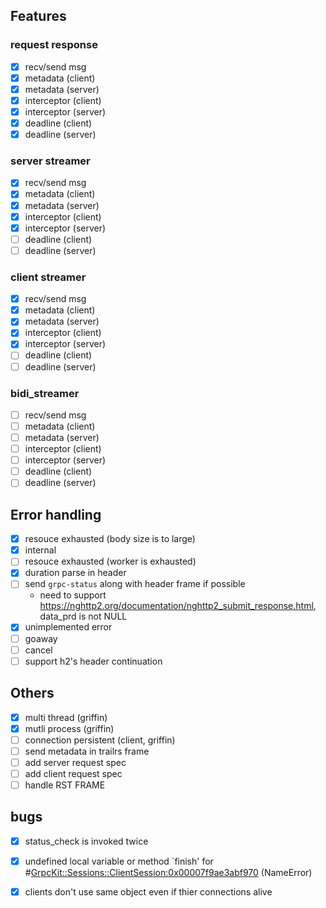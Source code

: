 ## Features

### request response

- [x] recv/send msg
- [x] metadata (client)
- [x] metadata (server)
- [x] interceptor (client)
- [x] interceptor (server)
- [x] deadline (client)
- [x] deadline (server)

### server streamer

- [x] recv/send msg
- [x] metadata (client)
- [x] metadata (server)
- [x] interceptor (client)
- [x] interceptor (server)
- [ ] deadline (client)
- [ ] deadline (server)

### client streamer

- [x] recv/send msg
- [x] metadata (client)
- [x] metadata (server)
- [x] interceptor (client)
- [x] interceptor (server)
- [ ] deadline (client)
- [ ] deadline (server)

### bidi_streamer

- [ ] recv/send msg
- [ ] metadata (client)
- [ ] metadata (server)
- [ ] interceptor (client)
- [ ] interceptor (server)
- [ ] deadline (client)
- [ ] deadline (server)

## Error handling

- [x] resouce exhausted (body size is to large)
- [x] internal
- [ ] resouce exhausted (worker is exhausted)
- [x] duration parse in header
- [ ] send `grpc-status` along with header frame if possible
   - need to support  https://nghttp2.org/documentation/nghttp2_submit_response.html, data_prd is not NULL
- [x] unimplemented error
- [ ] goaway
- [ ] cancel
- [ ] support h2's header continuation

## Others

- [x] multi thread (griffin)
- [x] mutli process (griffin)
- [ ] connection persistent (client, griffin)
- [ ] send metadata in trailrs frame
- [ ] add server request spec
- [ ] add client request spec
- [ ] handle RST FRAME

## bugs

- [x] status_check is invoked twice
- [x] undefined local variable or method `finish' for #<GrpcKit::Sessions::ClientSession:0x00007f9ae3abf970> (NameError)
- [x] clients don't use same object even if thier connections alive

